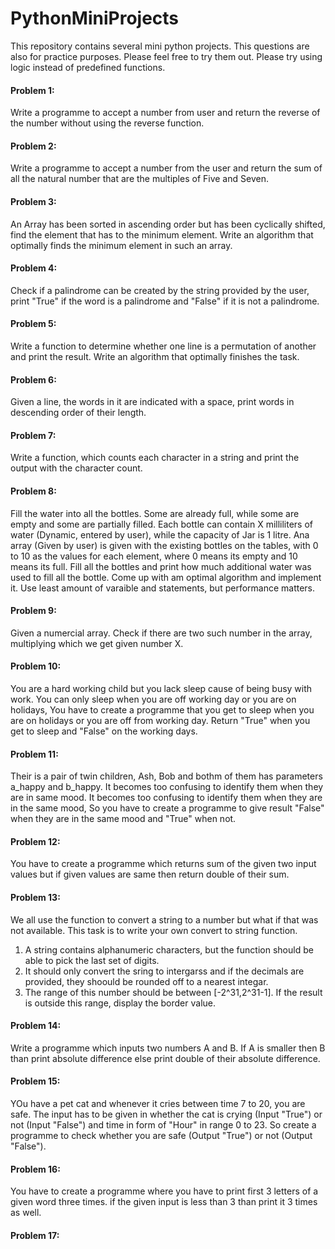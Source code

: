 # PythonMiniProjects

This repository contains several mini python projects. This questions are also for practice purposes. Please feel free to try them out. Please try using logic instead of predefined functions.

#### Problem 1:
Write a programme to accept a number from user and return the reverse of the number without using the reverse function.

#### Problem 2:
Write a programme to accept a number from the user and return the sum of all the natural number that are the multiples of Five and Seven.

#### Problem 3:
An Array has been sorted in ascending order but has been cyclically shifted, find the element that has to the minimum element. Write an algorithm that optimally finds the minimum element in such an array.

#### Problem 4:
Check if a palindrome can be created by the string provided by the user, print "True" if the word is a palindrome and "False" if it is not a palindrome.

#### Problem 5:
Write a function to determine whether one line is a permutation of another and print the result. Write an algorithm that optimally finishes the task.

#### Problem 6:
Given a line, the words in it are indicated with a space,  print words in descending order of their length.

#### Problem 7:
Write a function, which counts each character in a string and print the output with the character count.

#### Problem 8:
Fill the water into all the bottles. Some are already full, while some are empty and some are partially filled. Each bottle can contain X milliliters of water 
(Dynamic, entered by user), while the capacity of Jar is 1 litre. Ana array (Given by user) is given with the existing bottles on the tables, with 0 to 10 as the values for each element, where 0 means its empty and 10 means its full. Fill all the bottles and print how much additional water was used to fill all the bottle. Come up with am optimal algorithm and implement it. Use least amount of varaible and statements, but performance matters.

#### Problem 9:
Given a numercial array. Check if there are two such number in the array, multiplying which we get given number X.

#### Problem 10:
You are a hard working child but you lack sleep cause of being busy with work. You can only sleep when you are off working day or you are on holidays, You have to create a programme that you get to sleep when you are on holidays or you are off from working day. Return "True" when you get to sleep and "False" on the working days.

#### Problem 11:
Their is a pair of twin children, Ash, Bob and bothm of them has parameters a_happy and b_happy. It becomes too confusing to identify them when they are in same mood. It becomes too confusing to identify them when they are in the same mood, So you have to create a programme to give result "False" when they are in the same mood and "True" when not.

#### Problem 12:
You have to create a programme which returns sum of the given two input values but if given values are same then return double of their sum.

#### Problem 13:
We all use the function to convert a string to a number but what if that was not available. This task is to write your own convert to string function.
  1. A string contains alphanumeric characters, but the function should be able to pick the last set of digits.
  2. It should only convert the sring to intergarss and if the decimals are provided, they shoould be rounded off to a nearest integar.
  3. The range of this number should be between [-2^31,2^31-1]. If the result is outside this range, display the border value.
  
#### Problem 14:
Write a programme which inputs two numbers A and B. If A is smaller then B than print absolute difference else print double of their absolute difference.

#### Problem 15:
YOu have a pet cat and whenever it cries between time 7 to 20, you are safe.
The input has to be given in whether the cat is crying (Input "True") or not (Input "False") and time in form of "Hour" in range 0 to 23.
So create a programme to check whether you are safe (Output "True") or not (Output "False").

#### Problem 16:
You have to create a programme where you have to print first 3 letters of a given word three times. if the given input is less than 3 than print it 3 times as well.

#### Problem 17:
